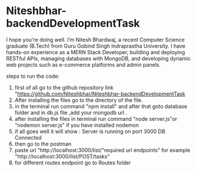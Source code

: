 # Niteshbhar-backendDevelopmentTask
I hope you're doing well. I’m Nitesh Bhardwaj, a recent Computer Science graduate (B.Tech) from Guru Gobind Singh Indraprastha University. I have hands-on experience as a MERN Stack Developer, building and deploying RESTful APIs, managing databases with MongoDB, and developing dynamic web projects such as e-commerce platforms and admin panels.

steps to run the code:
1. first of all go to the github repository link "https://github.com/Niteshbhar/Niteshbhar-backendDevelopmentTask
2. After installing the files go to the directory of the file.
3. in the terminal run command "npm install" and after that goto database       
   folder and in db.js file ,add your mongodb url .
4. after installing the files in terminal run command "node server.js"or      
   "nodemon server.js" if you have installed nodemon
5. if all goes well it will show :
   Server is running on port 3000
   DB Connected
6. then go to the postman 
7. paste url "http://localhost:3000/list/"required url endpoints"
   for example "http://localhost:3000/list/POST/tasks"
8. for different routes endpoint go to Routes folder